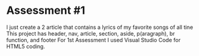 # Assessment #1

I just create a 2 article that contains a lyrics of my favorite songs of all tine
This project has header, nav, article, section, aside, p(aragraph), br function, and footer
For 1st Assessment I used Visual Studio Code for HTML5 coding.
